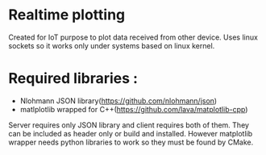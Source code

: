 # Realtime plotting
Created for IoT purpose to plot data received from other device.
Uses linux sockets so it works only under systems based on linux kernel.
# Required libraries :
 - Nlohmann JSON library(https://github.com/nlohmann/json)
 - matlplotlib wrapped for C++(https://github.com/lava/matplotlib-cpp)
 
Server requires only JSON library and client requires both of them.
They can be included as header only or build and installed. However matplotlib wrapper needs python libraries to work
so they must be found by CMake.
